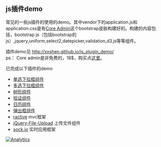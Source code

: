 ## js插件demo
常见的一些js插件的使用的demo。其中vendor下的application.js和application.css是有[Core Admin](https://wrapbootstrap.com/theme/core-admin-WB0135486)这个bootstrap皮肤构建好的。构建的内容包括，bootstrap js（包括bootstrap的js）,jquery,uniform,select2,datepicker,validation,d3.js等等组件。    

插件demo见 http://xxshen.github.io/js_plugin_demo/    
ps： Core admin是非免费的，18$，购买点[这里](https://wrapbootstrap.com/theme/core-admin-WB0135486)。

已完成以下插件的demo
* [单选下拉框组件](http://xxshen.github.io/js_plugin_demo/uniform/demo.html)
* [多选下拉框组件](http://xxshen.github.io/js_plugin_demo/select2/demo.html)
* [树形组件](http://xxshen.github.io/js_plugin_demo/ztree/demo.html)
* [验证组件](http://xxshen.github.io/js_plugin_demo/validationEngine/demo.html)
* [日历组件](http://xxshen.github.io/js_plugin_demo/datetimepicker/demo.html)
* [弹出框组件](http://xxshen.github.io/js_plugin_demo/spot/demo.html)
* [ractive](http://xxshen.github.io/js_plugin_demo/ractive/demo.html) mvc框架
* [jQuery-File-Upload](https://github.com/XXShen/js_plugin_demo/tree/master/fileUpload) 上传文件组件
* [sock.io](https://github.com/XXShen/js_plugin_demo/tree/master/webSocket) 实时应用框架


[![Analytics](https://ga-beacon.appspot.com/UA-51368834-1/js_plugin_demo/readme)](https://github.com/igrigorik/ga-beacon)
